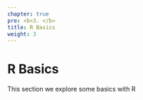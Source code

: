 ```yaml
---
chapter: true
pre: <b>3. </b>
title: R Basics
weight: 3
---
```


# R Basics

This section we explore some basics with R